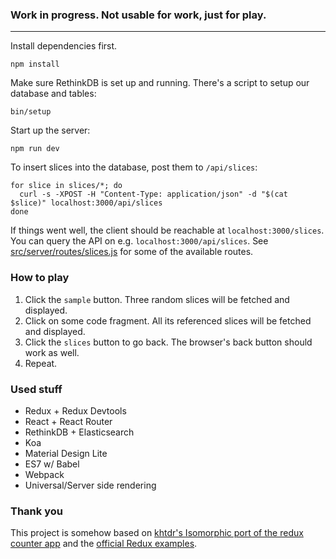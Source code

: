 ### Work in progress. Not usable for work, just for play.
---
Install dependencies first.

```shell
npm install
```

Make sure RethinkDB is set up and running. There's a script to setup our database and tables:

```shell
bin/setup
```

Start up the server:

```shell
npm run dev
```

To insert slices into the database, post them to `/api/slices`:

```shell
for slice in slices/*; do
  curl -s -XPOST -H "Content-Type: application/json" -d "$(cat $slice)" localhost:3000/api/slices
done
```

If things went well, the client should be reachable at `localhost:3000/slices`. You can query the API on e.g. `localhost:3000/api/slices`. See [src/server/routes/slices.js](https://github.com/rwilhelm/slices/blob/master/src/server/routes/slices.js) for some of the available routes.

### How to play

1. Click the `sample` button. Three random slices will be fetched and displayed.
2. Click on some code fragment. All its referenced slices will be fetched and displayed.
3. Click the `slices` button to go back. The browser's back button should work as well.
4. Repeat.

### Used stuff

* Redux + Redux Devtools
* React + React Router
* RethinkDB + Elasticsearch
* Koa
* Material Design Lite
* ES7 w/ Babel
* Webpack
* Universal/Server side rendering

### Thank you

This project is somehow based on [khtdr's Isomorphic port of the redux counter app](https://github.com/khtdr/redux-react-koa-isomorphic-counter-example) and the [official Redux examples](https://github.com/rackt/redux/tree/master/examples).
